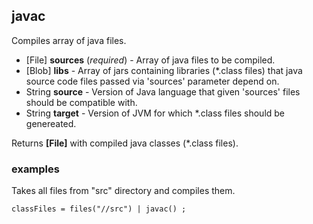 ## javac

Compiles array of java files.

 * [File] __sources__ (_required_) - Array of java files to be compiled.
 * [Blob] __libs__ - Array of jars containing libraries (*.class files) that
java source code files passed via 'sources' parameter depend on.
 * String __source__ - Version of Java language that given 'sources' files
should be compatible with.
 * String __target__ - Version of JVM for which *.class files should
be genereated.

Returns __[File]__ with compiled java classes (*.class files).

### examples

Takes all files from "src" directory and compiles them.

```
classFiles = files("//src") | javac() ;
```
